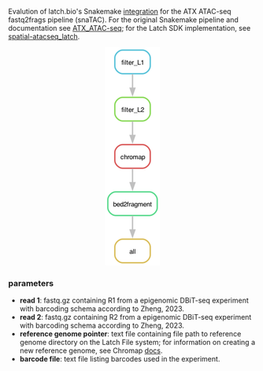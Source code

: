Evalution of latch.bio's Snakemake [integration](https://docs.latch.bio/manual/snakemake.html)
for the ATX ATAC-seq fastq2frags pipeline (snaTAC).  For the original Snakemake pipeline and documentation see [ATX_ATAC-seq](https://github.com/atlasxomics/ATX_ATAC-seq/tree/main); for the Latch SDK implementation, see [spatial-atacseq_latch](https://github.com/atlasxomics/spatial-atacseq_latch).
<div align=center>
  
![DAG](dag.png)

</div>

### parameters

* **read 1**: fastq.gz containing R1 from a epigenomic DBiT-seq experiment with barcoding schema according to Zheng, 2023.
* **read 2**: fastq.gz containing R2 from a epigenomic DBiT-seq experiment with barcoding schema according to Zheng, 2023.
* **reference genome pointer**: text file containing file path to reference genome directory on the Latch File system; for information on creating a new reference genome, see Chromap [docs](https://github.com/haowenz/chromap#general).
* **barcode file**: text file listing barcodes used in the experiment. 
